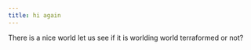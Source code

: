 ```yaml
---
title: hi again
---
```


There is a nice world let us see if it is worlding world terraformed or not?
